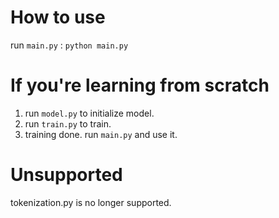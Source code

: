 # How to use

run `main.py` : `python main.py`


# If you're learning from scratch

1. run `model.py` to initialize model.
2. run `train.py` to train.
3. training done. run `main.py` and use it.


# Unsupported

tokenization.py is no longer supported.